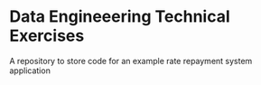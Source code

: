 # Data Engineeering Technical Exercises
A repository to store code for an example rate repayment system application
